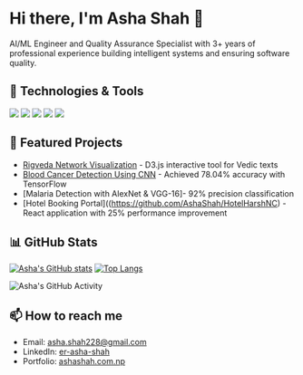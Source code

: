 # Hi there, I'm Asha Shah 👋

AI/ML Engineer and Quality Assurance Specialist with 3+ years of professional experience building intelligent systems and ensuring software quality.

## 🔧 Technologies & Tools
![](https://img.shields.io/badge/Code-Python-informational?style=flat&logo=python&logoColor=white&color=2bbc8a)
![](https://img.shields.io/badge/Code-JavaScript-informational?style=flat&logo=javascript&logoColor=white&color=2bbc8a)
![](https://img.shields.io/badge/Code-TensorFlow-informational?style=flat&logo=tensorflow&logoColor=white&color=2bbc8a)
![](https://img.shields.io/badge/Code-React-informational?style=flat&logo=react&logoColor=white&color=2bbc8a)
![](https://img.shields.io/badge/Tool-Git-informational?style=flat&logo=git&logoColor=white&color=2bbc8a)

## 🌟 Featured Projects
- [Rigveda Network Visualization](https://github.com/AshaShah/RikNatra) - D3.js interactive tool for Vedic texts
- [Blood Cancer Detection Using CNN](https://github.com/AshaShah/Blood-Cancer-Prediction-Using-CNN) - Achieved 78.04% accuracy with TensorFlow
- [Malaria Detection with AlexNet & VGG-16]- 92% precision classification
- [Hotel Booking Portal]((https://github.com/AshaShah/HotelHarshNC) - React application with 25% performance improvement

## 📊 GitHub Stats
[![Asha's GitHub stats](https://github-readme-stats.vercel.app/api?username=AshaShah&show_icons=true&theme=radical)](https://github.com/AshaShah)
[![Top Langs](https://github-readme-stats.vercel.app/api/top-langs/?username=AshaShah&layout=compact&theme=radical)](https://github.com/AshaShah)

![Asha's GitHub Activity](https://github-profile-summary-cards.vercel.app/api/cards/profile-details?username=AshaShah&theme=vue)

## 📫 How to reach me
- Email: asha.shah228@gmail.com
- LinkedIn: [er-asha-shah](https://www.linkedin.com/in/er-asha-shah/)
- Portfolio: [ashashah.com.np](https://ashashah.com.np/)
